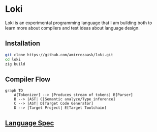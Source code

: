 # Loki

Loki is an experimental programming language that I am building both to learn more about compilers and test ideas about language design. 

## Installation
```bash
git clone https://github.com/amirrezaask/loki.git
cd loki
zig build
```
## Compiler Flow
```mermaid
graph TD
    A[Tokenizer] --> |Produces stream of tokens| B[Parser]
    B --> |AST| C[Semantic analyze/Type inference]
    C --> |AST| D[Target Code Generator]
    D --> |Target Project| E[Target Toolchain]
```

## [Language Spec](https://github.com/amirrezaask/loki/tree/master/spec.md)
